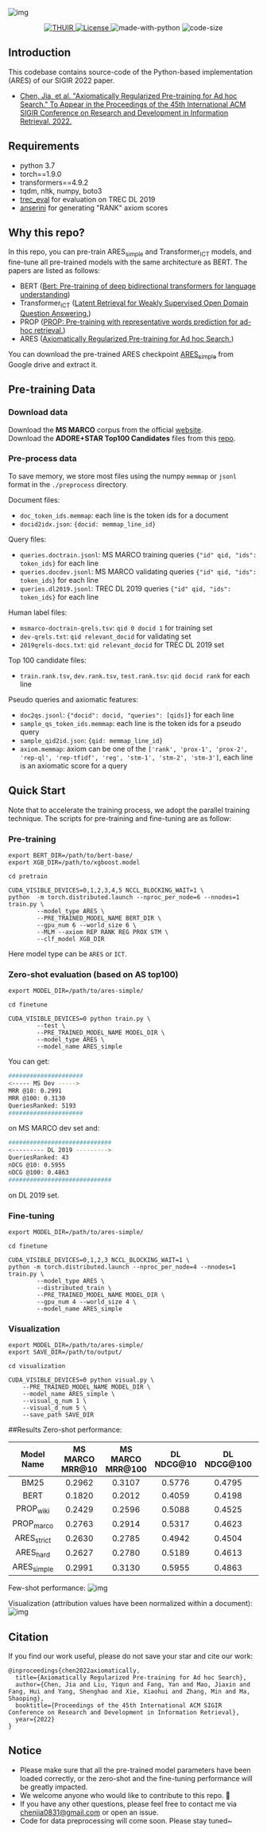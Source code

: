 ![img](imgs/ARES_black.jpg)

<p align="center">

<a href="www.thuir.cn">
<img alt="THUIR" src="https://img.shields.io/badge/THUIR-ver%201.0-blueviolet">
</a>
<a href="./LICENSE">
<img alt="License" src="https://img.shields.io/badge/License-Apache2.0-blue.svg">
</a>
<a>
<img alt="made-with-python" src="https://img.shields.io/badge/Made%20with-Python-red.svg">
</a>
<a>
<img alt="code-size" src="https://img.shields.io/github/languages/code-size/xuanyuan14/ARES-master?color=green">
</a>

</p>

## Introduction
This codebase contains source-code of the Python-based implementation (ARES) of our SIGIR 2022 paper.
  - [Chen, Jia, et al. "Axiomatically Regularized Pre-training for Ad hoc Search." To Appear in the Proceedings of the 45th International ACM SIGIR Conference on Research and Development in Information Retrieval. 2022.](https://xuanyuan14.github.io/files/SIGIR22Chen.pdf)

## Requirements
* python 3.7
* torch==1.9.0
* transformers==4.9.2
* tqdm, nltk, numpy, boto3
* [trec_eval](https://github.com/usnistgov/trec_eval) for evaluation on TREC DL 2019
* [anserini](https://github.com/castorini/anserini) for generating "RANK" axiom scores

## Why this repo?
In this repo, you can pre-train ARES<sub>simple</sub> and Transformer<sub>ICT</sub> models, and fine-tune all pre-trained models with the same architecture as BERT. The papers are listed as follows:
* BERT ([Bert: Pre-training of deep bidirectional transformers for language understanding](https://arxiv.org/pdf/1810.04805.pdf&usg=ALkJrhhzxlCL6yTht2BRmH9atgvKFxHsxQ))
* Transformer<sub>ICT</sub> ([Latent Retrieval for Weakly Supervised Open Domain Question Answering.](https://arxiv.org/pdf/1906.00300))
* PROP ([PROP: Pre-training with representative words prediction for ad-hoc retrieval.](https://dl.acm.org/doi/pdf/10.1145/3437963.3441777))
* ARES ([Axiomatically Regularized Pre-training for Ad hoc Search.](https://xuanyuan14.github.io/files/SIGIR22Chen.pdf))

You can download the pre-trained ARES checkpoint [ARES<sub>simple</sub>](https://drive.google.com/file/d/1QvJ-hs6VtK4nlrlFkzPZAXfTtY-QjTiU/view?usp=sharing) from Google drive and extract it.

## Pre-training Data

### Download data
Download the **MS MARCO** corpus from the official [website](https://msmarco.blob.core.windows.net/msmarcoranking/msmarco-docs.tsv.gz).  
Download the **ADORE+STAR Top100 Candidates** files from this [repo](https://github.com/jingtaozhan/DRhard).

### Pre-process data
To save memory, we store most files using the numpy `memmap` or `jsonl` format in the `./preprocess` directory.

Document files:
* `doc_token_ids.memmap`: each line is the token ids for a document
* `docid2idx.json`: `{docid: memmap_line_id}`

Query files:
* `queries.doctrain.jsonl`: MS MARCO training queries `{"id" qid, "ids": token_ids}` for each line
* `queries.docdev.jsonl`: MS MARCO validating queries `{"id" qid, "ids": token_ids}` for each line 
* `queries.dl2019.jsonl`: TREC DL 2019 queries `{"id" qid, "ids": token_ids}` for each line

Human label files:
* `msmarco-doctrain-qrels.tsv`: `qid 0 docid 1` for training set
* `dev-qrels.txt`: `qid relevant_docid` for validating set
* `2019qrels-docs.txt`: `qid relevant_docid` for TREC DL 2019 set

Top 100 candidate files:
* `train.rank.tsv`, `dev.rank.tsv`, `test.rank.tsv`: `qid docid rank` for each line

Pseudo queries and axiomatic features:
* `doc2qs.jsonl`: `{"docid": docid, "queries": [qids]}` for each line
* `sample_qs_token_ids.memmap`: each line is the token ids for a pseudo query
* `sample_qid2id.json`: `{qid: memmap_line_id}`
* `axiom.memmap`: axiom can be one of the `['rank', 'prox-1', 'prox-2', 'rep-ql', 'rep-tfidf', 'reg', 'stm-1', 'stm-2', 'stm-3']`, each line is an axiomatic score for a query


## Quick Start
Note that to accelerate the training process, we adopt the parallel training technique. The scripts for pre-training and fine-tuning are as follow: 

### Pre-training

```shell
export BERT_DIR=/path/to/bert-base/
export XGB_DIR=/path/to/xgboost.model

cd pretrain

CUDA_VISIBLE_DEVICES=0,1,2,3,4,5 NCCL_BLOCKING_WAIT=1 \
python  -m torch.distributed.launch --nproc_per_node=6 --nnodes=1 train.py \
        --model_type ARES \
        --PRE_TRAINED_MODEL_NAME BERT_DIR \
        --gpu_num 6 --world_size 6 \
        --MLM --axiom REP RANK REG PROX STM \
        --clf_model XGB_DIR
```
Here model type can be `ARES` or `ICT`.

### Zero-shot evaluation (based on AS top100)
```shell
export MODEL_DIR=/path/to/ares-simple/

cd finetune

CUDA_VISIBLE_DEVICES=0 python train.py \
        --test \
        --PRE_TRAINED_MODEL_NAME MODEL_DIR \
        --model_type ARES \
        --model_name ARES_simple
```
You can get:
```bash
#####################
<----- MS Dev ----->
MRR @10: 0.2991
MRR @100: 0.3130
QueriesRanked: 5193
#####################
```
on MS MARCO dev set and:
```bash
#############################
<--------- DL 2019 --------->
QueriesRanked: 43
nDCG @10: 0.5955
nDCG @100: 0.4863
#############################
```
on DL 2019 set.

### Fine-tuning
```shell
export MODEL_DIR=/path/to/ares-simple/

cd finetune

CUDA_VISIBLE_DEVICES=0,1,2,3 NCCL_BLOCKING_WAIT=1 \
python -m torch.distributed.launch --nproc_per_node=4 --nnodes=1 train.py \
        --model_type ARES \
        --distributed_train \
        --PRE_TRAINED_MODEL_NAME MODEL_DIR \
        --gpu_num 4 --world_size 4 \
        --model_name ARES_simple
```

### Visualization
```shell
export MODEL_DIR=/path/to/ares-simple/
export SAVE_DIR=/path/to/output/

cd visualization

CUDA_VISIBLE_DEVICES=0 python visual.py \
    --PRE_TRAINED_MODEL_NAME MODEL_DIR \
    --model_name ARES_simple \
    --visual_q_num 1 \
    --visual_d_num 5 \
    --save_path SAVE_DIR
```

##Results
Zero-shot performance:

| Model Name |   MS MARCO MRR@10 |  MS MARCO MRR@100  | DL NDCG@10 |  DL NDCG@100 |  COVID  |  EQ |  
| :--: | :--: | :--: | :--: | :--: | :--: | :--: |   
| BM25     |  0.2962 | 0.3107  |  0.5776 | 0.4795 | 0.4857 | 0.6690 |  
| BERT     |  0.1820 | 0.2012  |  0.4059 | 0.4198 | 0.4314 | 0.6055 |   
| PROP<sub>wiki</sub> |  0.2429 | 0.2596  |  0.5088 | 0.4525 | 0.4857 | 0.5991 |  
| PROP<sub>marco</sub>   |  0.2763 |  0.2914  | 0.5317 | 0.4623 | 0.4829 | 0.6454 |  
| ARES<sub>strict</sub>  |  0.2630 |  0.2785  | 0.4942 | 0.4504 | 0.4786 | 0.6923 |  
| ARES<sub>hard</sub>  |  0.2627 |  0.2780  | 0.5189 | 0.4613 | 0.4943 | 0.6822 |  
| ARES<sub>simple</sub>  |  0.2991 |  0.3130 | 0.5955 | 0.4863 | 0.4957 | 0.6916 |   


Few-shot performance:
![img](imgs/few-shot-metric.png)

Visualization (attribution values have been normalized within a document):
![img](imgs/ARES_simple_ag.png)

## Citation
If you find our work useful, please do not save your star and cite our work:
```
@inproceedings{chen2022axiomatically,
  title={Axiomatically Regularized Pre-training for Ad hoc Search},
  author={Chen, Jia and Liu, Yiqun and Fang, Yan and Mao, Jiaxin and Fang, Hui and Yang, Shenghao and Xie, Xiaohui and Zhang, Min and Ma, Shaoping},
  booktitle={Proceedings of the 45th International ACM SIGIR Conference on Research and Development in Information Retrieval},
  year={2022}
}
```


## Notice
* Please make sure that all the pre-trained model parameters have been loaded correctly, or the zero-shot and the fine-tuning performance will be greatly impacted.
* We welcome anyone who would like to contribute to this repo. 🤗
* If you have any other questions, please feel free to contact me via [chenjia0831@gmail.com]() or open an issue.
* Code for data preprocessing will come soon. Please stay tuned~ 
